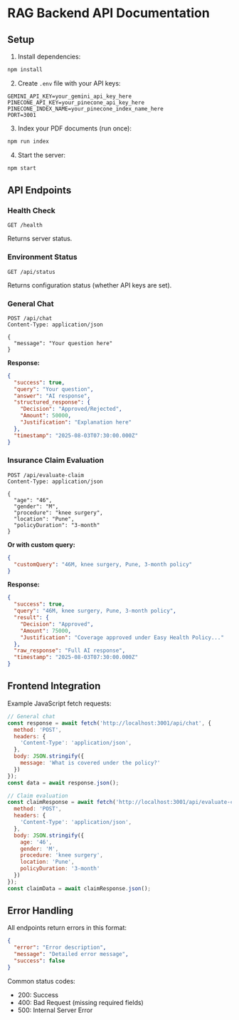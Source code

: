 # RAG Backend API Documentation

## Setup

1. Install dependencies:
```bash
npm install
```

2. Create `.env` file with your API keys:
```env
GEMINI_API_KEY=your_gemini_api_key_here
PINECONE_API_KEY=your_pinecone_api_key_here
PINECONE_INDEX_NAME=your_pinecone_index_name_here
PORT=3001
```

3. Index your PDF documents (run once):
```bash
npm run index
```

4. Start the server:
```bash
npm start
```

## API Endpoints

### Health Check
```
GET /health
```
Returns server status.

### Environment Status
```
GET /api/status
```
Returns configuration status (whether API keys are set).

### General Chat
```
POST /api/chat
Content-Type: application/json

{
  "message": "Your question here"
}
```

**Response:**
```json
{
  "success": true,
  "query": "Your question",
  "answer": "AI response",
  "structured_response": {
    "Decision": "Approved/Rejected",
    "Amount": 50000,
    "Justification": "Explanation here"
  },
  "timestamp": "2025-08-03T07:30:00.000Z"
}
```

### Insurance Claim Evaluation
```
POST /api/evaluate-claim
Content-Type: application/json

{
  "age": "46",
  "gender": "M",
  "procedure": "knee surgery",
  "location": "Pune",
  "policyDuration": "3-month"
}
```

**Or with custom query:**
```json
{
  "customQuery": "46M, knee surgery, Pune, 3-month policy"
}
```

**Response:**
```json
{
  "success": true,
  "query": "46M, knee surgery, Pune, 3-month policy",
  "result": {
    "Decision": "Approved",
    "Amount": 75000,
    "Justification": "Coverage approved under Easy Health Policy..."
  },
  "raw_response": "Full AI response",
  "timestamp": "2025-08-03T07:30:00.000Z"
}
```

## Frontend Integration

Example JavaScript fetch requests:

```javascript
// General chat
const response = await fetch('http://localhost:3001/api/chat', {
  method: 'POST',
  headers: {
    'Content-Type': 'application/json',
  },
  body: JSON.stringify({
    message: 'What is covered under the policy?'
  })
});
const data = await response.json();

// Claim evaluation
const claimResponse = await fetch('http://localhost:3001/api/evaluate-claim', {
  method: 'POST',
  headers: {
    'Content-Type': 'application/json',
  },
  body: JSON.stringify({
    age: '46',
    gender: 'M',
    procedure: 'knee surgery',
    location: 'Pune',
    policyDuration: '3-month'
  })
});
const claimData = await claimResponse.json();
```

## Error Handling

All endpoints return errors in this format:
```json
{
  "error": "Error description",
  "message": "Detailed error message",
  "success": false
}
```

Common status codes:
- 200: Success
- 400: Bad Request (missing required fields)
- 500: Internal Server Error
